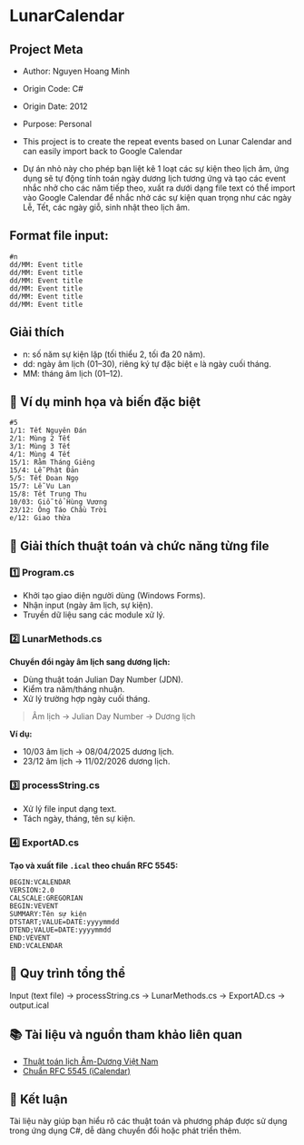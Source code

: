 # LunarCalendar 
## Project Meta
-  Author: Nguyen Hoang Minh
-  Origin Code: C#
-  Origin Date: 2012
-  Purpose: Personal

- This project is to create the repeat events based on Lunar Calendar and can easily import back to Google Calendar
- Dự án nhỏ này cho phép bạn liệt kê 1 loạt các sự kiện theo lịch âm, ứng dụng sẽ tự động tính toán ngày dương lịch tương ứng và tạo các event nhắc nhở cho các năm tiếp theo, xuất ra dưới dạng file text có thể import vào Google Calendar để nhắc nhở các sự kiện quan trọng như các ngày Lễ, Tết, các ngày giỗ, sinh nhật theo lịch âm.

## Format file input:
```text
#n
dd/MM: Event title
dd/MM: Event title
dd/MM: Event title
dd/MM: Event title
dd/MM: Event title
dd/MM: Event title
```

## Giải thích
- n: số năm sự kiện lặp (tối thiểu 2, tối đa 20 năm).
- dd: ngày âm lịch (01–30), riêng ký tự đặc biệt `e` là ngày cuối tháng.
- MM: tháng âm lịch (01–12).

## 🎯 Ví dụ minh họa và biến đặc biệt
```text
#5
1/1: Tết Nguyên Đán
2/1: Mùng 2 Tết
3/1: Mùng 3 Tết
4/1: Mùng 4 Tết
15/1: Rằm Tháng Giêng
15/4: Lễ Phật Đản
5/5: Tết Đoan Ngọ
15/7: Lễ Vu Lan
15/8: Tết Trung Thu
10/03: Giỗ tổ Hùng Vương
23/12: Ông Táo Chầu Trời
e/12: Giao thừa
```

## 📌 Giải thích thuật toán và chức năng từng file

### 1️⃣ Program.cs
- Khởi tạo giao diện người dùng (Windows Forms).
- Nhận input (ngày âm lịch, sự kiện).
- Truyền dữ liệu sang các module xử lý.

### 2️⃣ LunarMethods.cs
**Chuyển đổi ngày âm lịch sang dương lịch:**
- Dùng thuật toán Julian Day Number (JDN).
- Kiểm tra năm/tháng nhuận.
- Xử lý trường hợp ngày cuối tháng.

> Âm lịch → Julian Day Number → Dương lịch

**Ví dụ:**
- 10/03 âm lịch → 08/04/2025 dương lịch.
- 23/12 âm lịch → 11/02/2026 dương lịch.

### 3️⃣ processString.cs
- Xử lý file input dạng text.
- Tách ngày, tháng, tên sự kiện.

### 4️⃣ ExportAD.cs
**Tạo và xuất file `.ical` theo chuẩn RFC 5545:**
```ical
BEGIN:VCALENDAR
VERSION:2.0
CALSCALE:GREGORIAN
BEGIN:VEVENT
SUMMARY:Tên sự kiện
DTSTART;VALUE=DATE:yyyymmdd
DTEND;VALUE=DATE:yyyymmdd
END:VEVENT
END:VCALENDAR
```

## 🚩 Quy trình tổng thể
Input (text file)
→ processString.cs
→ LunarMethods.cs
→ ExportAD.cs
→ output.ical

## 📚 Tài liệu và nguồn tham khảo liên quan
- [Thuật toán lịch Âm-Dương Việt Nam](https://www.informatik.uni-leipzig.de/~duc/amlich/calrules.html)
- [Chuẩn RFC 5545 (iCalendar)](https://tools.ietf.org/html/rfc5545)

## 🔖 Kết luận
Tài liệu này giúp bạn hiểu rõ các thuật toán và phương pháp được sử dụng trong ứng dụng C#, dễ dàng chuyển đổi hoặc phát triển thêm.
